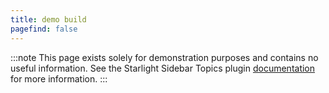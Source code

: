 ```yaml
---
title: demo build
pagefind: false
---
```


:::note
This page exists solely for demonstration purposes and contains no useful information.
See the Starlight Sidebar Topics plugin [documentation](/docs/getting-started/) for more information.
:::
